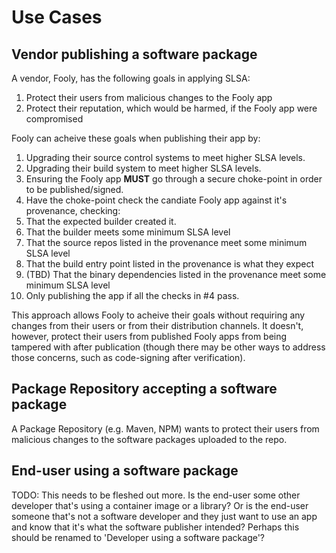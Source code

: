 # Use Cases

## Vendor publishing a software package

A vendor, Fooly, has the following goals in applying SLSA:

1. Protect their users from malicious changes to the Fooly app
2. Protect their reputation, which would be harmed, if the Fooly app were compromised

Fooly can acheive these goals when publishing their app by:

1. Upgrading their source control systems to meet higher SLSA levels.
2. Upgrading their build system to meet higher SLSA levels.
3. Ensuring the Fooly app **MUST** go through a secure choke-point in order to be published/signed.
4. Have the choke-point check the candiate Fooly app against it's provenance, checking:
  1. That the expected builder created it.
  2. That the builder meets some minimum SLSA level
  3. That the source repos listed in the provenance meet some minimum SLSA level
  4. That the build entry point listed in the provenance is what they expect
  5. (TBD) That the binary dependencies listed in the provenance meet some minimum SLSA level
5. Only publishing the app if all the checks in #4 pass.

This approach allows Fooly to acheive their goals without requiring any changes from their users
or from their distribution channels.  It doesn't, however, protect their users from published
Fooly apps from being tampered with after publication (though there may be other ways to address
those concerns, such as code-signing after verification).

## Package Repository accepting a software package

A Package Repository (e.g. Maven, NPM) wants to protect their users from malicious changes to the
software packages uploaded to the repo.

## End-user using a software package

TODO: This needs to be fleshed out more.  Is the end-user some other developer that's using a
container image or a library?  Or is the end-user someone that's not a software developer and
they just want to use an app and know that it's what the software publisher intended?  Perhaps
this should be renamed to 'Developer using a software package'?
